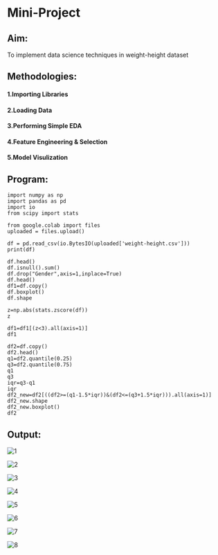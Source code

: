 # Mini-Project
## Aim: 
To implement data science techniques in weight-height dataset
## Methodologies:
#### 1.Importing Libraries
#### 2.Loading Data
#### 3.Performing Simple EDA
#### 4.Feature Engineering & Selection
#### 5.Model Visulization
## Program:
~~~
import numpy as np
import pandas as pd
import io
from scipy import stats

from google.colab import files
uploaded = files.upload()

df = pd.read_csv(io.BytesIO(uploaded['weight-height.csv']))
print(df)

df.head()
df.isnull().sum()
df.drop("Gender",axis=1,inplace=True)
df.head()
df1=df.copy()
df.boxplot()
df.shape

z=np.abs(stats.zscore(df))
z

df1=df1[(z<3).all(axis=1)]
df1

df2=df.copy()
df2.head()
q1=df2.quantile(0.25)
q3=df2.quantile(0.75)
q1
q3
iqr=q3-q1
iqr
df2_new=df2[((df2>=(q1-1.5*iqr))&(df2<=(q3+1.5*iqr))).all(axis=1)]
df2_new.shape
df2_new.boxplot()
df2
~~~
## Output:
![1](https://user-images.githubusercontent.com/53014593/204822712-ce726fdd-f13e-4ae8-8d8f-9eb75797e287.png)

![2](https://user-images.githubusercontent.com/53014593/204822792-af60c31d-7f48-4981-ab8c-48d220bc0af9.png)

![3](https://user-images.githubusercontent.com/53014593/204822837-6b834cb9-143b-40b4-ab50-09fc2710f1bb.png)

![4](https://user-images.githubusercontent.com/53014593/204822893-833d04e7-3335-4dff-b711-309021181516.png)

![5](https://user-images.githubusercontent.com/53014593/204822909-00481f75-4531-4a27-bb56-8d357b4a1a96.png)

![6](https://user-images.githubusercontent.com/53014593/204822921-44e215d2-ca62-4066-9067-09de2ac91076.png)

![7](https://user-images.githubusercontent.com/53014593/204822942-47624127-351c-4d6d-b15d-70fd3309e4af.png)

![8](https://user-images.githubusercontent.com/53014593/204822948-7adcc515-4fda-4194-ac49-ad5fa9802cfc.png)



